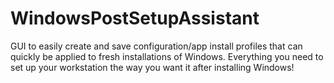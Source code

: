 # WindowsPostSetupAssistant
GUI to easily create and save configuration/app install profiles that can quickly be applied to fresh installations of Windows. Everything you need to set up your workstation the way you want it after installing Windows!
